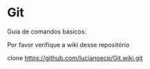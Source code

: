 # Git
Guia de comandos básicos: 

Por favor verifique a wiki desse repositório

clone
https://github.com/lucianoecp/Git.wiki.git
